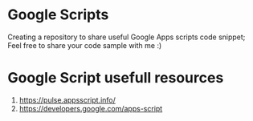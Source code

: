 # Google Scripts

Creating a repository to share useful Google Apps scripts code snippet; Feel free to share your code sample with me :)



















# Google Script usefull resources
1. https://pulse.appsscript.info/
2. https://developers.google.com/apps-script

